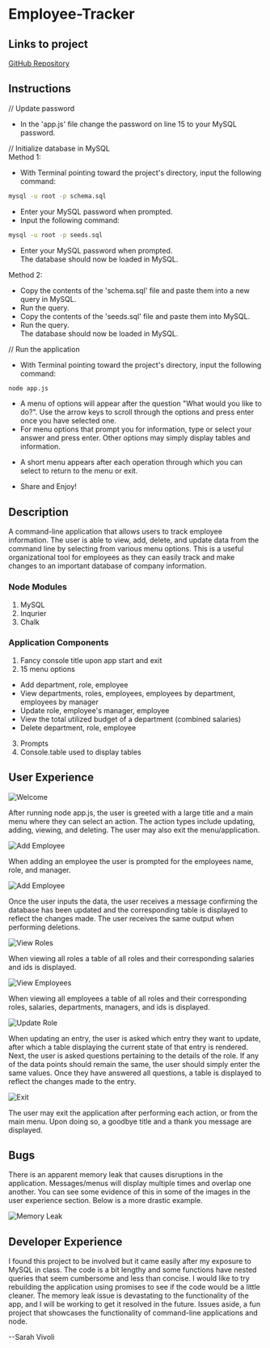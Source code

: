 # Employee-Tracker

## Links to project

[GitHub Repository](https://github.com/svivoli/Employee-Tracker)

## Instructions

// Update password
- In the 'app.js' file change the password on line 15 to your MySQL password.  
  
// Initialize database in MySQL  
Method 1:  
- With Terminal pointing toward the project's directory, input the following command:
```sh
mysql -u root -p schema.sql
```
- Enter your MySQL password when prompted.
- Input the following command:
```sh
mysql -u root -p seeds.sql
```
- Enter your MySQL password when prompted.  
The database should now be loaded in MySQL.   
  
Method 2:  
- Copy the contents of the 'schema.sql' file and paste them into a new query in MySQL.
- Run the query.
- Copy the contents of the 'seeds.sql' file and paste them into MySQL.
- Run the query.  
The database should now be loaded in MySQL.  
  
// Run the application  
- With Terminal pointing toward the project's directory, input the following command:
```sh
node app.js
```
- A menu of options will appear after the question "What would you like to do?". Use the arrow keys to scroll through the options and press enter once you have selected one.
- For menu options that prompt you for information, type or select your answer and press enter. Other options may simply display tables and information.
* A short menu appears after each operation through which you can select to return to the menu or exit.  
- Share and Enjoy!

## Description

A command-line application that allows users to track employee information. The user is able to view, add, delete, and update data from the command line by selecting from various menu options. This is a useful organizational tool for employees as they can easily track and make changes to an important database of company information.

### Node Modules

1. MySQL
2. Inqurier
3. Chalk

### Application Components

1. Fancy console title upon app start and exit
2. 15 menu options
- Add department, role, employee
- View departments, roles, employees, employees by department, employees by manager
- Update role, employee's manager, employee
- View the total utilized budget of a department (combined salaries)
- Delete department, role, employee
3. Prompts
4. Console.table used to display tables

## User Experience

![Welcome](welcome.png)

After running node app.js, the user is greeted with a large title and a main menu where they can select an action. The action types include updating, adding, viewing, and deleting. The user may also exit the menu/application.

![Add Employee](addemployee.png)

When adding an employee the user is prompted for the employees name, role, and manager.

![Add Employee](addemployee1.png) 

Once the user inputs the data, the user receives a message confirming the database has been updated and the corresponding table is displayed to reflect the changes made. The user receives the same output when performing deletions.

![View Roles](viewroles.png)

When viewing all roles a table of all roles and their corresponding salaries and ids is displayed.

![View Employees](viewemployees.png) 

When viewing all employees a table of all roles and their corresponding roles, salaries, departments, managers, and ids is displayed.

![Update Role](updaterole.png)

When updating an entry, the user is asked which entry they want to update, after which a table displaying the current state of that entry is rendered. Next, the user is asked questions pertaining to the details of the role. If any of the data points should remain the same, the user should simply enter the same values. Once they have answered all questions, a table is displayed to reflect the changes made to the entry. 

![Exit](exit.png)

The user may exit the application after performing each action, or from the main menu. Upon doing so, a goodbye title and a thank you message are displayed.

## Bugs

There is an apparent memory leak that causes disruptions in the application. Messages/menus will display multiple times and overlap one another. You can see some evidence of this in some of the images in the user experience section. Below is a more drastic example.

![Memory Leak](memoryleak.png)

## Developer Experience

I found this project to be involved but it came easily after my exposure to MySQL in class. The code is a bit lengthy and some functions have nested queries that seem cumbersome and less than concise. I would like to try rebuilding the application using promises to see if the code would be a little cleaner. The memory leak issue is devastating to the functionality of the app, and I will be working to get it resolved in the future. Issues aside, a fun project that showcases the functionality of command-line applications and node.

--Sarah Vivoli
